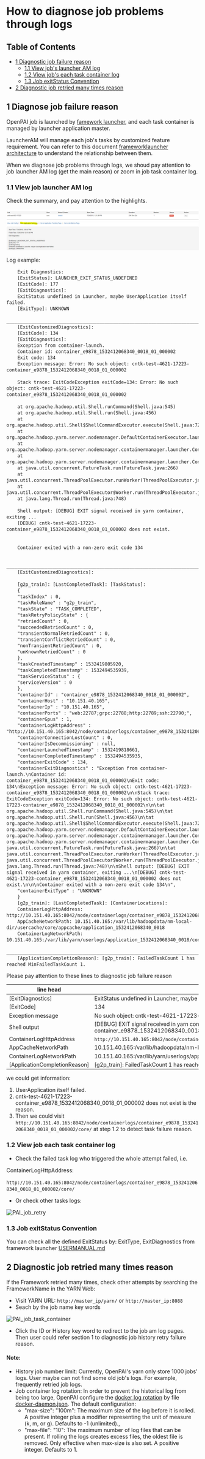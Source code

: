 
# How to diagnose job problems through logs  <a name="cluster_configuration"></a>

## Table of Contents
- [1 Diagnostic job failure reason](#job)
    - [1.1 View job's launcher AM log](#amlog)
    - [1.2 View job's each task container log](#tasklog)
    - [1.3 Job exitStatus Convention](#exit)
- [2 Diagnostic job retried many times reason](#retry)

## 1 Diagnose job failure reason  <a name="job"></a>

OpenPAI job is launched by [famework launcher](../subprojects/frameworklauncher/yarn/README.md), and each task container is managed by launcher application master.

LauncherAM will manage each job's tasks by customized feature requirement. You can refer to this document  [frameworklauncher architecture](../subprojects/frameworklauncher/yarn/doc/USERMANUAL.md#Architecture) to understand the relationship between them.

 When we diagnose job problems through logs, we shoud pay attention to job launcher AM log (get the main reason) or zoom in job task container log.

### 1.1 View job launcher AM log  <a name="amlog"></a>

Check the summary, and pay attention to the highlights.

![PAI_job_am](./images/PAI_job_am.png)

Log example:

```
	Exit Diagnostics:
	[ExitStatus]: LAUNCHER_EXIT_STATUS_UNDEFINED
	[ExitCode]: 177
	[ExitDiagnostics]:
	ExitStatus undefined in Launcher, maybe UserApplication itself failed.
	[ExitType]: UNKNOWN
	________________________________________________________________________________________________________________________________________________________________________________________________________
	[ExitCustomizedDiagnostics]:
	[ExitCode]: 134
	[ExitDiagnostics]:
	Exception from container-launch.
	Container id: container_e9878_1532412068340_0018_01_000002
	Exit code: 134
	Exception message: Error: No such object: cntk-test-4621-17223-container_e9878_1532412068340_0018_01_000002
	
	Stack trace: ExitCodeException exitCode=134: Error: No such object: cntk-test-4621-17223-container_e9878_1532412068340_0018_01_000002
	
	at org.apache.hadoop.util.Shell.runCommand(Shell.java:545)
	at org.apache.hadoop.util.Shell.run(Shell.java:456)
	at org.apache.hadoop.util.Shell$ShellCommandExecutor.execute(Shell.java:722)
	at org.apache.hadoop.yarn.server.nodemanager.DefaultContainerExecutor.launchContainer(DefaultContainerExecutor.java:212)
	at org.apache.hadoop.yarn.server.nodemanager.containermanager.launcher.ContainerLaunch.call(ContainerLaunch.java:302)
	at org.apache.hadoop.yarn.server.nodemanager.containermanager.launcher.ContainerLaunch.call(ContainerLaunch.java:82)
	at java.util.concurrent.FutureTask.run(FutureTask.java:266)
	at java.util.concurrent.ThreadPoolExecutor.runWorker(ThreadPoolExecutor.java:1149)
	at java.util.concurrent.ThreadPoolExecutor$Worker.run(ThreadPoolExecutor.java:624)
	at java.lang.Thread.run(Thread.java:748)
	
	Shell output: [DEBUG] EXIT signal received in yarn container, exiting ...
	[DEBUG] cntk-test-4621-17223-container_e9878_1532412068340_0018_01_000002 does not exist.
	
	
	Container exited with a non-zero exit code 134
	
	________________________________________________________________________________________________________________________________________________________________________________________________________
	[ExitCustomizedDiagnostics]:
	
	[g2p_train]: [LastCompletedTask]: [TaskStatus]:
	{
	"taskIndex" : 0,
	"taskRoleName" : "g2p_train",
	"taskState" : "TASK_COMPLETED",
	"taskRetryPolicyState" : {
	"retriedCount" : 0,
	"succeededRetriedCount" : 0,
	"transientNormalRetriedCount" : 0,
	"transientConflictRetriedCount" : 0,
	"nonTransientRetriedCount" : 0,
	"unKnownRetriedCount" : 0
	},
	"taskCreatedTimestamp" : 1532419805920,
	"taskCompletedTimestamp" : 1532494535939,
	"taskServiceStatus" : {
	"serviceVersion" : 0
	},
	"containerId" : "container_e9878_1532412068340_0018_01_000002",
	"containerHost" : "10.151.40.165",
	"containerIp" : "10.151.40.165",
	"containerPorts" : "web:22787;grpc:22788;http:22789;ssh:22790;",
	"containerGpus" : 1,
	"containerLogHttpAddress" : "http://10.151.40.165:8042/node/containerlogs/container_e9878_1532412068340_0018_01_000002/core/",
	"containerConnectionLostCount" : 0,
	"containerIsDecommissioning" : null,
	"containerLaunchedTimestamp" : 1532419818661,
	"containerCompletedTimestamp" : 1532494535935,
	"containerExitCode" : 134,
	"containerExitDiagnostics" : "Exception from container-launch.\nContainer id: container_e9878_1532412068340_0018_01_000002\nExit code: 134\nException message: Error: No such object: cntk-test-4621-17223-container_e9878_1532412068340_0018_01_000002\n\nStack trace: ExitCodeException exitCode=134: Error: No such object: cntk-test-4621-17223-container_e9878_1532412068340_0018_01_000002\n\n\tat org.apache.hadoop.util.Shell.runCommand(Shell.java:545)\n\tat org.apache.hadoop.util.Shell.run(Shell.java:456)\n\tat org.apache.hadoop.util.Shell$ShellCommandExecutor.execute(Shell.java:722)\n\tat org.apache.hadoop.yarn.server.nodemanager.DefaultContainerExecutor.launchContainer(DefaultContainerExecutor.java:212)\n\tat org.apache.hadoop.yarn.server.nodemanager.containermanager.launcher.ContainerLaunch.call(ContainerLaunch.java:302)\n\tat org.apache.hadoop.yarn.server.nodemanager.containermanager.launcher.ContainerLaunch.call(ContainerLaunch.java:82)\n\tat java.util.concurrent.FutureTask.run(FutureTask.java:266)\n\tat java.util.concurrent.ThreadPoolExecutor.runWorker(ThreadPoolExecutor.java:1149)\n\tat java.util.concurrent.ThreadPoolExecutor$Worker.run(ThreadPoolExecutor.java:624)\n\tat java.lang.Thread.run(Thread.java:748)\n\nShell output: [DEBUG] EXIT signal received in yarn container, exiting ...\n[DEBUG] cntk-test-4621-17223-container_e9878_1532412068340_0018_01_000002 does not exist.\n\n\nContainer exited with a non-zero exit code 134\n",
	"containerExitType" : "UNKNOWN"
	}
	[g2p_train]: [LastCompletedTask]: [ContainerLocations]:
	ContainerLogHttpAddress: http://10.151.40.165:8042/node/containerlogs/container_e9878_1532412068340_0018_01_000002/core/
	AppCacheNetworkPath: 10.151.40.165:/var/lib/hadoopdata/nm-local-dir/usercache/core/appcache/application_1532412068340_0018
	ContainerLogNetworkPath: 10.151.40.165:/var/lib/yarn/userlogs/application_1532412068340_0018/container_e9878_1532412068340_0018_01_000002
	________________________________________________________________________________________________________________________________________________________________________________________________________
	[ApplicationCompletionReason]: [g2p_train]: FailedTaskCount 1 has reached MinFailedTaskCount 1.

```

Please pay attention to these lines to diagnostic job failure reason

| line head | above example log info | 
| --- | --- | 
| [ExitDiagnostics] | ExitStatus undefined in Launcher, maybe UserApplication itself failed.| 
| [ExitCode] | 134| 
| Exception message | No such object: cntk-test-4621-17223-container_e9878_1532412068340_0018_01_000002. | 
| Shell output | [DEBUG] EXIT signal received in yarn container, exiting ...[DEBUG] cntk-test-4621-17223-container_e9878_1532412068340_0018_01_000002 does not exist.| 
|ContainerLogHttpAddress| ```http://10.151.40.165:8042/node/containerlogs/container_e9878_1532412068340_0018_01_000002/core/ ```|
|AppCacheNetworkPath|10.151.40.165:/var/lib/hadoopdata/nm-local-dir/usercache/core/appcache/application_1532412068340_0018|
|ContainerLogNetworkPath|10.151.40.165:/var/lib/yarn/userlogs/application_1532412068340_0018/container_e9878_1532412068340_0018_01_000002|
|[ApplicationCompletionReason]| [g2p_train]: FailedTaskCount 1 has reached MinFailedTaskCount 1.|

we could get information:
1.  UserApplication itself failed.
2.  cntk-test-4621-17223-container_e9878_1532412068340_0018_01_000002 does not exist is the reason.
3.  Then we could visit ```http://10.151.40.165:8042/node/containerlogs/container_e9878_1532412068340_0018_01_000002/core/``` at step 1.2 to detect task failure reason.


### 1.2 View job each task container log  <a name="tasklog"></a>

- Check the failed task log who triggered the whole attempt failed, i.e. 

ContainerLogHttpAddress: 

```http://10.151.40.165:8042/node/containerlogs/container_e9878_1532412068340_0018_01_000002/core/```

- Or check other tasks logs:
 
![PAI_job_retry](./images/PAI_job_retry.png)

### 1.3 Job exitStatus Convention <a name="exit"></a>

You can check all the defined ExitStatus by: ExitType, ExitDiagnostics from framework launcher [USERMANUAL.md](../subprojects/frameworklauncher/yarn/doc/USERMANUAL.md#ExitStatus_Convention)

## 2 Diagnostic job retried many times reason  <a name="retry"></a>

If the Framework retried many times, check other attempts by searching the FrameworkName in the YARN Web:

- Visit YARN URL: ```http://master_ip/yarn/``` or ```http://master_ip:8088```
- Seach by the job name key words

![PAI_job_task_container](./images/PAI_job_task_container.png)

- Click the ID or History key word to redirect to the job am log pages. Then user could refer section 1 to diagnostic job history retry failure reason.

#### Note:
- History job number limit: Currently, OpenPAI's yarn only store 1000 jobs' logs. User maybe can not find some old job's logs. For example, frequently retried job logs.
- Job container log rotation: In order to prevent the historical log from being too large, OpenPAI configure the [docker log rotation](https://docs.docker.com/config/containers/logging/json-file/) by file [docker-daemon.json](../deployment/k8sPaiLibrary/template/docker-daemon.json.template). 
	The default configuration:
	- "max-size": "100m": The maximum size of the log before it is rolled. A positive integer plus a modifier representing the unit of measure (k, m, or g). Defaults to -1 (unlimited)., 
	- "max-file": "10": The maximum number of log files that can be present. If rolling the logs creates excess files, the oldest file is removed. Only effective when max-size is also set. A positive integer. Defaults to 1.
